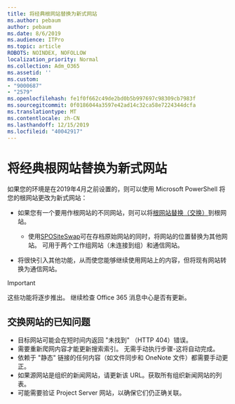 ```yaml
---
title: 将经典根网站替换为新式网站
ms.author: pebaum
author: pebaum
ms.date: 8/6/2019
ms.audience: ITPro
ms.topic: article
ROBOTS: NOINDEX, NOFOLLOW
localization_priority: Normal
ms.collection: Adm_O365
ms.assetid: ''
ms.custom:
- "9000687"
- "2579"
ms.openlocfilehash: fe1f0f662c49de2bd0b5b997697c98309cb7983f
ms.sourcegitcommit: 0f0186044a3597e42ad14c32ca58e7224344dcfa
ms.translationtype: MT
ms.contentlocale: zh-CN
ms.lasthandoff: 12/15/2019
ms.locfileid: "40042917"
---
```

# <a name="swap-your-classic-root-site-with-a-modern-site"></a>将经典根网站替换为新式网站

如果您的环境是在2019年4月之前设置的，则可以使用 Microsoft PowerShell 将您的根网站更改为新式网站：

- 如果您有一个要用作根网站的不同网站，则可以将[根网站替换（交换）](https://docs.microsoft.com/sharepoint/modern-root-site)到根网站。 
    - 使用[SPOSiteSwap](https://docs.microsoft.com/powershell/module/sharepoint-online/invoke-spositeswap?view=sharepoint-ps)可在存档原始网站的同时，将网站的位置替换为其他网站。 可用于两个工作组网站（未连接到组）和通信网站。 

- 将很快引入其他功能，从而使您能够继续使用网站上的内容，但将现有网站转换为通信网站。 
>[!Important]
>这些功能将逐步推出。 继续检查 Office 365 消息中心是否有更新。 

## <a name="known-issues-with-swapping-sites"></a>交换网站的已知问题

- 目标网站可能会在短时间内返回 "未找到" （HTTP 404）错误。
- 需要重新爬网内容才能更新搜索索引。 无需手动执行步骤-这将自动完成。
- 依赖于 "静态" 链接的任何内容（如文件同步和 OneNote 文件）都需要手动更正。
- 如果源网站是组织的新闻网站，请更新该 URL。获取所有组织新闻网站的列表。
- 可能需要验证 Project Server 网站，以确保它们仍正确关联。





